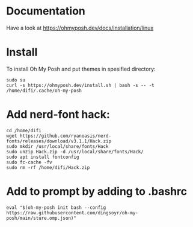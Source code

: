 # Documentation
Have a look at https://ohmyposh.dev/docs/installation/linux

# Install
To install Oh My Posh and put themes in spesified directory:
```
sudo su
curl -s https://ohmyposh.dev/install.sh | bash -s -- -t /home/difi/.cache/oh-my-posh
```
# Add nerd-font hack:
```
cd /home/difi
wget https://github.com/ryanoasis/nerd-fonts/releases/download/v3.1.1/Hack.zip
sudo mkdir /usr/local/share/fonts/Hack
sudo unzip Hack.zip -d /usr/local/share/fonts/Hack/
sudo apt install fontconfig
sudo fc-cache -fv
sudo rm -rf /home/difi/Hack.zip
```

# Add to prompt by adding to .bashrc
```
eval "$(oh-my-posh init bash --config https://raw.githubusercontent.com/dingsoyr/oh-my-posh/main/sture.omp.json)"
```
